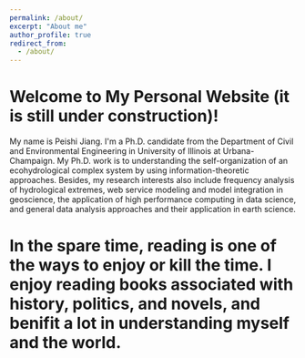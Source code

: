 ```yaml
---
permalink: /about/
excerpt: "About me"
author_profile: true
redirect_from:
  - /about/
---
```


Welcome to My Personal Website (it is still under construction)!
=====

My name is Peishi Jiang. I'm a Ph.D. candidate from the Department of Civil and Environmental Engineering in University of Illinois at Urbana-Champaign. My Ph.D. work is to understanding the self-organization of an ecohydrological complex system by using information-theoretic approaches. Besides, my research interests also include frequency analysis of hydrological extremes, web service modeling and model integration in geoscience, the application of high performance computing in data science, and general data analysis approaches and their application in earth science.

# In the spare time, reading is one of the ways to enjoy or kill the time. I enjoy reading books associated with history, politics, and novels, and benifit a lot in understanding myself and the world.
